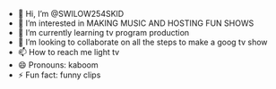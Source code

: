 - 👋 Hi, I’m @SWILOW254SKID
- 👀 I’m interested in MAKING MUSIC AND HOSTING FUN SHOWS
- 🌱 I’m currently learning tv program production
- 💞️ I’m looking to collaborate on all the steps to make a goog tv show
- 📫 How to reach me light tv
- 😄 Pronouns: kaboom
- ⚡ Fun fact: funny clips

<!---
SWILOW254SKID/SWILOW254SKID is a ✨ special ✨ repository because its `README.md` (this file) appears on your GitHub profile.
You can click the Preview link to take a look at your changes.
--->
